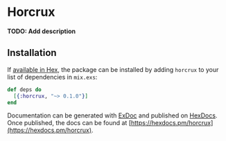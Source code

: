 # Horcrux

**TODO: Add description**

## Installation

If [available in Hex](https://hex.pm/docs/publish), the package can be installed
by adding `horcrux` to your list of dependencies in `mix.exs`:

```elixir
def deps do
  [{:horcrux, "~> 0.1.0"}]
end
```

Documentation can be generated with [ExDoc](https://github.com/elixir-lang/ex_doc)
and published on [HexDocs](https://hexdocs.pm). Once published, the docs can
be found at [https://hexdocs.pm/horcrux](https://hexdocs.pm/horcrux).

